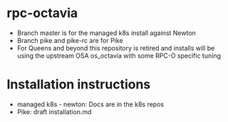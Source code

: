 # rpc-octavia

* Branch master is for the managed k8s install against Newton
* Branch pike and pike-rc are for Pike
* For Queens and beyond this repository is retired and installs will be using the upstream OSA os_octavia with some RPC-O specific tuning

# Installation instructions
* managed k8s - newton: Docs are in the k8s repos
* Pike: draft installation.md